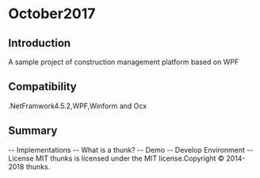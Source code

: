# October2017
## Introduction
A sample project of construction management platform based on WPF
## Compatibility
.NetFramwork4.5.2,WPF,Winform and Ocx
## Summary
-- Implementations
-- What is a thunk?
-- Demo
-- Develop Environment
-- License MIT
thunks is licensed under the MIT license.Copyright © 2014-2018 thunks.
